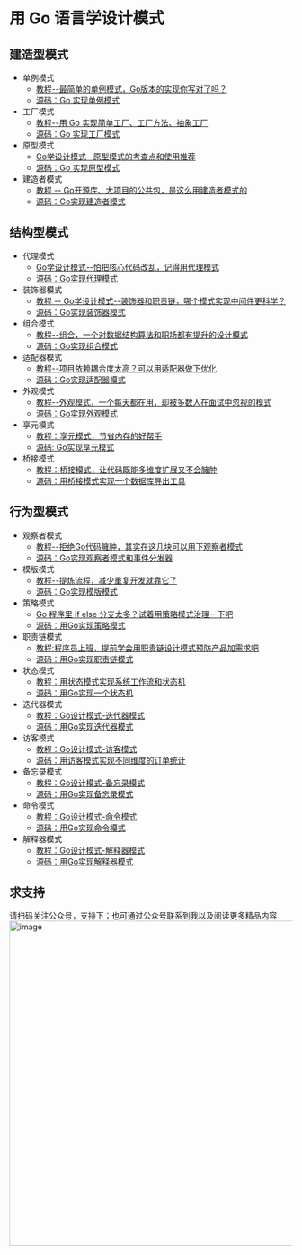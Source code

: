 # 用 Go 语言学设计模式


## 建造型模式
- 单例模式
  - [教程--最简单的单例模式，Go版本的实现你写对了吗？](https://mp.weixin.qq.com/s/1ZuhUA9Lt2uLFlamIY6fLQ)
  - [源码：Go 实现单例模式](https://github.com/kevinyan815/design-pattern-by-go/tree/master/src/singleton)
- 工厂模式
  - [教程--用 Go 实现简单工厂、工厂方法、抽象工厂](https://mp.weixin.qq.com/s/MlC6-TDf06LGpF8hxcSV_w)
  - [源码：Go 实现工厂模式](https://github.com/kevinyan815/design-pattern-by-go/tree/master/src/factory)
- 原型模式
  - [Go学设计模式--原型模式的考查点和使用推荐](https://mp.weixin.qq.com/s/y1qHsQNR7EWeDU5g60Loqg)
  - [源码：Go 实现原型模式](https://github.com/kevinyan815/design-pattern-by-go/tree/master/src/prototype)
- 建造者模式
  - [教程 -- Go开源库、大项目的公共包，是这么用建造者模式的](https://mp.weixin.qq.com/s/Uu3EAWpRO9pSbg1F1DLa_w)
  - [源码：Go实现建造者模式](https://github.com/kevinyan815/design-pattern-by-go/tree/master/src/builder)

## 结构型模式
- 代理模式
  - [Go学设计模式--怕把核心代码改乱，记得用代理模式](https://mp.weixin.qq.com/s/FTXkgxkUzsHMIspCK60G4w) 
  - [源码：Go实现代理模式](https://github.com/kevinyan815/design-pattern-by-go/blob/master/src/proxy)
- 装饰器模式
  - [教程 -- Go学设计模式--装饰器和职责链，哪个模式实现中间件更科学？]()
  - [源码：Go实现装饰器模式](https://github.com/kevinyan815/design-pattern-by-go/tree/master/src/decorator)
- 组合模式
  - [教程--组合，一个对数据结构算法和职场都有提升的设计模式](https://mp.weixin.qq.com/s/JKWbyr4Yt7A6l1nFsANUcQ)
  - [源码：Go实现组合模式](https://github.com/kevinyan815/design-pattern-by-go/tree/master/src/composite)
- 适配器模式
  - [教程--项目依赖耦合度太高？可以用适配器做下优化](https://mp.weixin.qq.com/s/r8975amH-DcJkWQKytIeJQ)
  - [源码：Go实现适配器模式](https://github.com/kevinyan815/design-pattern-by-go/tree/master/src/adapter)
- 外观模式
  - [教程--外观模式，一个每天都在用，却被多数人在面试中忽视的模式](https://mp.weixin.qq.com/s?__biz=MzUzNTY5MzU2MA==&mid=2247497560&idx=1&sn=c3a8f8bc5e8d7748eb16d60a242369f2&chksm=fa8326cfcdf4afd91eab5dab7e556ae134c6b6a059913c3dbde0f7450db9faf8a74e5f1c9834&scene=178&cur_album_id=2531498848431669249#rd)
  - [源码：Go实现外观模式](https://github.com/kevinyan815/design-pattern-by-go/tree/master/src/facade)
- 享元模式
  - [教程：享元模式，节省内存的好帮手](https://mp.weixin.qq.com/s?__biz=MzUzNTY5MzU2MA==&mid=2247497613&idx=1&sn=428a4ffa977421b2b2c78f36585b7c62&chksm=fa83261acdf4af0c014190c5982b1b5af34018d69e12c3baf5a1f44b680056901103d2afd2c0&scene=178&cur_album_id=2531498848431669249#rd)
  - [源码: Go实现享元模式](https://github.com/kevinyan815/design-pattern-by-go/blob/master/src/flyweight)
- 桥接模式
  - [教程：桥接模式，让代码既能多维度扩展又不会臃肿](https://mp.weixin.qq.com/s/O8shSU46TcgFPx3h7NGFAA)
  - [源码：用桥接模式实现一个数据库导出工具](https://github.com/kevinyan815/design-pattern-by-go/tree/master/src/bridge)
  
## 行为型模式
- 观察者模式
  - [教程--拒绝Go代码臃肿，其实在这几块可以用下观察者模式](https://mp.weixin.qq.com/s/4NqjkXVqFPamEc_QsyRipA)
  - [源码：Go实现观察者模式和事件分发器](https://github.com/kevinyan815/design-pattern-by-go/tree/master/src/observer)
- 模版模式
  - [教程--提炼流程，减少重复开发就靠它了](https://mp.weixin.qq.com/s/W1m1IV9iwXzp3QcSchk7PQ)
  - [源码：Go实现模版模式](https://github.com/kevinyan815/design-pattern-by-go/tree/master/src/template)
- 策略模式
  - [Go 程序里 if else 分支太多？试着用策略模式治理一下吧](https://mp.weixin.qq.com/s/IQsojcdwLZ1g0TgVQDoqVw)
  - [源码：用Go实现策略模式](https://github.com/kevinyan815/design-pattern-by-go/tree/master/src/strategy)
- 职责链模式
  - [教程:程序员上班，提前学会用职责链设计模式预防产品加需求吧](https://mp.weixin.qq.com/s/zCh12E10JM24EGTyFS7hPQ)
  - [源码：用Go实现职责链模式](https://github.com/kevinyan815/design-pattern-by-go/tree/master/src/chainofresponsibility)
- 状态模式
  - [教程：用状态模式实现系统工作流和状态机](https://mp.weixin.qq.com/s/X9dKNO6sd-OY2VfsZpaElA)
  - [源码：用Go实现一个状态机](https://github.com/kevinyan815/design-pattern-by-go/tree/master/src/state)
- 迭代器模式
  - [教程：Go设计模式-迭代器模式](https://mp.weixin.qq.com/s/sABibBRsC2kknbAH18oatA)
  - [源码：用Go实现迭代器模式](https://github.com/kevinyan815/design-pattern-by-go/tree/master/src/iterator)
- 访客模式
  - [教程：Go设计模式-访客模式](https://mp.weixin.qq.com/s/qsw89qI8DOXyb4C1XI5QtA)
  - [源码：用访客模式实现不同维度的订单统计](https://github.com/kevinyan815/design-pattern-by-go/tree/master/src/visitor)
- 备忘录模式
  - [教程：Go设计模式-备忘录模式](https://mp.weixin.qq.com/s/RikZAeI2Pic4vYwVNh4HnA)
  - [源码：用Go实现备忘录模式](https://github.com/kevinyan815/design-pattern-by-go/tree/master/src/memento)
- 命令模式
  - [教程：Go设计模式-命令模式](https://mp.weixin.qq.com/s/n1R1fnRZuDwlaQqsDh5y3g)
  - [源码：用Go实现命令模式](https://github.com/kevinyan815/design-pattern-by-go/tree/master/src/command)
- 解释器模式
  - [教程：Go设计模式-解释器模式](https://mp.weixin.qq.com/s/8v0UZWygCvkbye4Y0P-3sQ)
  - [源码：用Go实现解释器模式](https://github.com/kevinyan815/design-pattern-by-go/tree/master/src/interpreter)

## 求支持
请扫码关注公众号，支持下；也可通过公众号联系到我以及阅读更多精品内容
<img width="578" alt="image" src="https://user-images.githubusercontent.com/8792672/205204649-c9679a9f-b681-412c-9ca7-6eaa26728ffd.png">
